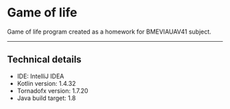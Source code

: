 # Game of life
Game of life program created as a homework for BMEVIAUAV41 subject.
___

## Technical details
- IDE: IntelliJ IDEA
- Kotlin version: 1.4.32
- Tornadofx version: 1.7.20
- Java build target: 1.8

